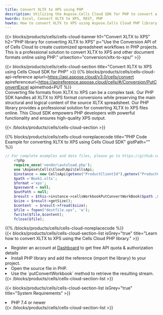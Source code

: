 ```yaml
---
title: Convert XLTX to XPS using PHP 
description: Utilizing the Aspose.Cells Cloud SDK for PHP to convert a XLTX format file to a XPS format file. 
kwords: Excel, Convert XLTX to XPS, REST, PHP
howto: How to convert XLTX to XPS using Aspose.Cells Cloud PHP library.
---
```



{{< blocks/products/cells/cells-cloud-banner h1="Convert XLTX to XPS" h2="PHP library for converting XLTX to XPS" p="Use the Conversion API of of Cells Cloud to create customized spreadsheet workflows in PHP projects. This is a professional solution to convert XLTX to XPS and other document formats online using PHP." urlsection="conversion/xltx-to-xps/" >}}

{{< blocks/products/cells/cells-cloud-section  title="Convert XLTX to XPS using Cells Cloud SDK for PHP" >}}
{{% blocks/products/cells/cells-cloud-api-reference  apiurl=https://api.aspose.cloud/v3.0/cells/convert  apireferenceurl=https://apireference.aspose.cloud/cells/#/Conversion/PutConvertExcel  apimethod=PUT %}}
<br/>
Converting file formats from XLTX to XPS can be a complex task. Our PHP SDK handles all XLTX to XPS format conversions while preserving the main structural and logical content of the source XLTX spreadsheet. Our PHP library provides a professional solution for converting XLTX to XPS files online. This Cloud SDK empowers PHP developers with powerful functionality and ensures high-quality XPS output.

{{< /blocks/products/cells/cells-cloud-section >}}

{{% blocks/products/cells/cells-cloud-noreplacecode title="PHP Code Example for converting XLTX to XPS using Cells Cloud SDK" gistPath="" %}}
 
```php
// For complete examples and data files, please go to https://github.com/aspose-cells-cloud/aspose-cells-cloud-php/
    <?php
    require_once('vendor\autoload.php');
    use \Aspose\Cells\Cloud\Api\CellsApi;
    $instance = new CellsApi(getenv("ProductClientId"),getenv("ProductClientSecret"));
    $path ='Book1.xltx';    
    $format ='xps';
    $password = null;
    $outPath = null;      
    $result = $this->instance->cellsWorkbookPutConvertWorkBook($path ,$format, $password,  $outPath);
    $size = $result->getSize();
    $content  = $result->fread($size);
    $file = fopen("destfile.xps", 'w');
    fwrite($file,$content);
    fclose($file);
```
 
{{% /blocks/products/cells/cells-cloud-noreplacecode  %}}
<br/>
{{< blocks/products/cells/cells-cloud-section-list isGrey="true"  title="Learn how to convert XLTX to XPS using the Cells Cloud PHP library." >}}
<li>Register an account at <a href="https://dashboard.aspose.cloud/">Dashboard</a> to get free API quota & authorization details</li>
<li>Install PHP library and add the reference (import the library) to your project.</li>
<li>Open the source file in PHP.</li>
<li>Use the `putConvertWorkbook` method to retrieve the resulting stream.</li>
{{< /blocks/products/cells/cells-cloud-section-list >}}

{{< blocks/products/cells/cells-cloud-section-list isGrey="true"  title="System Requirements" >}}
<li>PHP 7.4 or newer</li>
{{< /blocks/products/cells/cells-cloud-section-list >}}
